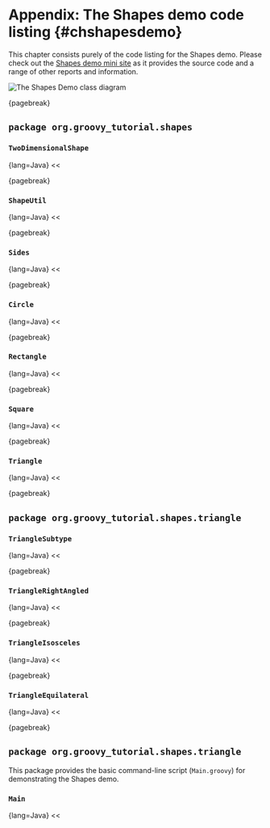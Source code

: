 # Appendix: The Shapes demo code listing {#chshapesdemo}

This chapter consists purely of the code listing for the Shapes demo.
Please check out the [Shapes demo mini site](http://www.groovy-tutorial.org/shapes-demo/) as it provides the source code and a range of other reports and information.

![The Shapes Demo class diagram](images/ClassDiagram.png)

{pagebreak}

## `package org.groovy_tutorial.shapes`

### `TwoDimensionalShape`
{lang=Java}
<<[](code/09/shapes-demo/src/main/groovy/org/groovy_tutorial/shapes/TwoDimensionalShape.groovy)

{pagebreak}

### `ShapeUtil`

{lang=Java}
<<[](code/09/shapes-demo/src/main/groovy/org/groovy_tutorial/shapes/ShapeUtil.groovy)

{pagebreak}

### `Sides`

{lang=Java}
<<[](code/09/shapes-demo/src/main/groovy/org/groovy_tutorial/shapes/Sides.groovy)

{pagebreak}

### `Circle`

{lang=Java}
<<[](code/09/shapes-demo/src/main/groovy/org/groovy_tutorial/shapes/Circle.groovy)

{pagebreak}

### `Rectangle`

{lang=Java}
<<[](code/09/shapes-demo/src/main/groovy/org/groovy_tutorial/shapes/Rectangle.groovy)

{pagebreak}

### `Square`

{lang=Java}
<<[](code/09/shapes-demo/src/main/groovy/org/groovy_tutorial/shapes/Square.groovy)

{pagebreak}

### `Triangle`

{lang=Java}
<<[](code/09/shapes-demo/src/main/groovy/org/groovy_tutorial/shapes/Triangle.groovy)

{pagebreak}

## `package org.groovy_tutorial.shapes.triangle`

### `TriangleSubtype`

{lang=Java}
<<[](code/09/shapes-demo/src/main/groovy/org/groovy_tutorial/shapes/triangle/TriangleSubtype.groovy)

{pagebreak}

### `TriangleRightAngled`

{lang=Java}
<<[](code/09/shapes-demo/src/main/groovy/org/groovy_tutorial/shapes/triangle/TriangleRightAngled.groovy)

{pagebreak}

### `TriangleIsosceles`

{lang=Java}
<<[](code/09/shapes-demo/src/main/groovy/org/groovy_tutorial/shapes/triangle/TriangleIsosceles.groovy)

{pagebreak}

### `TriangleEquilateral`

{lang=Java}
<<[](code/09/shapes-demo/src/main/groovy/org/groovy_tutorial/shapes/triangle/TriangleEquilateral.groovy)

{pagebreak}

## `package org.groovy_tutorial.shapes.triangle`

This package provides the basic command-line script (`Main.groovy`) for demonstrating the Shapes demo.

### `Main`

{lang=Java}
<<[](code/09/shapes-demo/src/main/groovy/org/groovy_tutorial/shapes/app/Main.groovy)
